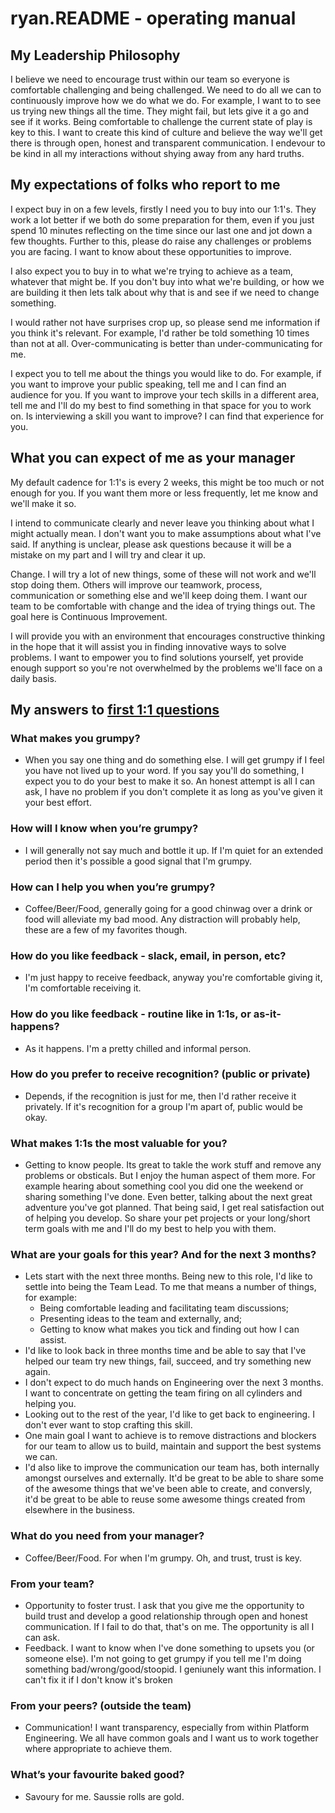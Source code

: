 # ryan.README - operating manual

## My Leadership Philosophy 
I believe we need to encourage trust within our team so everyone is comfortable challenging and being challenged. We need to do all we can to continuously improve how we do what we do. For example, I want to to see us trying new things all the time. They might fail, but lets give it a go and see if it works. Being comfortable to challenge the current state of play is key to this. I want to create this kind of culture and believe the way we'll get there is through open, honest and transparent communication. I endevour to be kind in all my interactions without shying away from any hard truths. 

## My expectations of folks who report to me
I expect buy in on a few levels, firstly I need you to buy into our 1:1's. They work a lot better if we both do some preparation for them, even if you just spend 10 minutes reflecting on the time since our last one and jot down a few thoughts. Further to this, please do raise any challenges or problems you are facing. I want to know about these opportunities to improve.

I also expect you to buy in to what we're trying to achieve as a team, whatever that might be. If you don't buy into what we're building, or how we are building it then lets talk about why that is and see if we need to change something.

I would rather not have surprises crop up, so please send me information if you think it's relevant. For example, I'd rather be told something 10 times than not at all. Over-communicating is better than under-communicating for me. 

I expect you to tell me about the things you would like to do. For example, if you want to improve your public speaking, tell me and I can find an audience for you. If you want to improve your tech skills in a different area, tell me and I'll do my best to find something in that space for you to work on. Is interviewing a skill you want to improve? I can find that experience for you.


## What you can expect of me as your manager
My default cadence for 1:1's is every 2 weeks, this might be too much or not enough for you. If you want them more or less frequently, let me know and we'll make it so.

I intend to communicate clearly and never leave you thinking about what I might actually mean. I don't want you to make assumptions about what I've said. If anything is unclear, please ask questions because it will be a mistake on my part and I will try and clear it up.

Change. I will try a lot of new things, some of these will not work and we'll stop doing them. Others will improve our teamwork, process, communication or something else and we'll keep doing them. I want our team to be comfortable with change and the idea of trying things out. The goal here is Continuous Improvement.

I will provide you with an environment that encourages constructive thinking in the hope that it will assist you in finding innovative ways to solve problems. I want to empower you to find solutions yourself, yet provide enough support so you're not overwhelmed by the problems we'll face on a daily basis.

## My answers to [first 1:1 questions](http://larahogan.me/blog/first-one-on-one-questions/ "What to ask in the first 1:1")

### What makes you grumpy?

- When you say one thing and do something else. I will get grumpy if I feel you have not lived up to your word. If you say you'll do something, I expect you to do your best to make it so. An honest attempt is all I can ask, I have no problem if you don't complete it as long as you've given it your best effort.


### How will I know when you’re grumpy?

- I will generally not say much and bottle it up. If I'm quiet for an extended period then it's possible a good signal that I'm grumpy.


### How can I help you when you’re grumpy?

- Coffee/Beer/Food, generally going for a good chinwag over a drink or food will alleviate my bad mood. Any distraction will probably help, these are a few of my favorites though. 


### How do you like feedback - slack, email, in person, etc?

- I'm just happy to receive feedback, anyway you're comfortable giving it, I'm comfortable receiving it.


### How do you like feedback - routine like in 1:1s, or as-it-happens?

- As it happens. I'm a pretty chilled and informal person.


### How do you prefer to receive recognition? (public or private)

- Depends, if the recognition is just for me, then I'd rather receive it privately. If it's recognition for a group I'm apart of, public would be okay.


### What makes 1:1s the most valuable for you?

- Getting to know people. Its great to takle the work stuff and remove any problems or obsticals. But I enjoy the human aspect of them more. For example hearing about something cool you did one the weekend or sharing something I've done. Even better, talking about the next great adventure you've got planned. That being said, I get real satisfaction out of helping you develop. So share your pet projects or your long/short term goals with me and I'll do my best to help you with them.


### What are your goals for this year? And for the next 3 months?

- Lets start with the next three months. Being new to this role, I'd like to settle into being the Team Lead. To me that means a number of things, for example:
	- Being comfortable leading and facilitating team discussions;
	- Presenting ideas to the team and externally, and;
	- Getting to know what makes you tick and finding out how I can assist. 
- I'd like to look back in three months time and be able to say that I've helped our team try new things, fail, succeed, and try something new again.
- I don't expect to do much hands on Engineering over the next 3 months. I want to concentrate on getting the team firing on all cylinders and helping you.
- Looking out to the rest of the year, I'd like to get back to engineering. I don't ever want to stop crafting this skill.
- One main goal I want to achieve is to remove distractions and blockers for our team to allow us to build, maintain and support the best systems we can.
- I'd also like to improve the communication our team has, both internally amongst ourselves and externally. It'd be great to be able to share some of the awesome things that we've been able to create, and conversly, it'd be great to be able to reuse some awesome things created from elsewhere in the business.


### What do you need from your manager?

- Coffee/Beer/Food. For when I'm grumpy. Oh, and trust, trust is key.


### From your team?

- Opportunity to foster trust. I ask that you give me the opportunity to build trust and develop a good relationship through open and honest communication. If I fail to do that, that's on me. The opportunity is all I can ask.
- Feedback. I want to know when I've done something to upsets you (or someone else). I'm not going to get grumpy if you tell me I'm doing something bad/wrong/good/stoopid. I geniunely want this information. I can't fix it if I don't know it's broken


### From your peers? (outside the team)

- Communication! I want transparency, especially from within Platform Engineering. We all have common goals and I want us to work together where appropriate to achieve them. 


### What’s your favourite baked good?

- Savoury for me. Saussie rolls are gold.